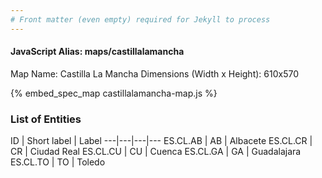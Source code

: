 ```yaml
---
# Front matter (even empty) required for Jekyll to process
---
```


#### JavaScript Alias: maps/castillalamancha

Map Name: Castilla La Mancha
Dimensions (Width x Height): 610x570



{% embed_spec_map castillalamancha-map.js %}

### List of Entities

ID | Short label | Label
---|---|---|---
ES.CL.AB | AB | Albacete
ES.CL.CR | CR | Ciudad Real
ES.CL.CU | CU | Cuenca
ES.CL.GA | GA | Guadalajara
ES.CL.TO | TO | Toledo